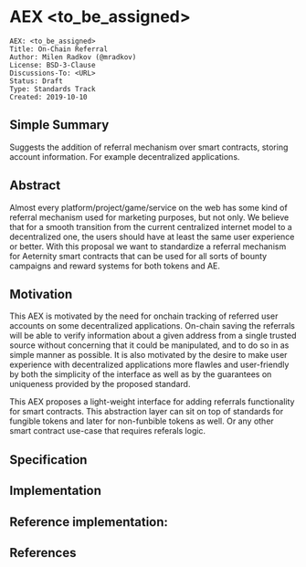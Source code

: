 # AEX <to_be_assigned>

```
AEX: <to_be_assigned>
Title: On-Chain Referral
Author: Milen Radkov (@mradkov)
License: BSD-3-Clause
Discussions-To: <URL>
Status: Draft
Type: Standards Track
Created: 2019-10-10
```

## Simple Summary

Suggests the addition of referral mechanism over smart contracts, storing account information. For example decentralized applications.

## Abstract

Almost every platform/project/game/service on the web has some kind of referral mechanism used for marketing purposes, but not only. We believe that for a smooth transition from the current centralized internet model to a decentralized one, the users should have at least the same user experience or better. With this proposal we want to standardize a referral mechanism for Aeternity smart contracts that can be used for all sorts of bounty campaigns and reward systems for both tokens and AE.

## Motivation

This AEX is motivated by the need for onchain tracking of referred user accounts on some decentralized applications. On-chain saving the referrals will be able to verify information about a given address from a single trusted source without concerning that it could be manipulated, and to do so in as simple manner as possible. It is also motivated by the desire to make user experience with decentralized applications more flawles and user-friendly by both the simplicity of the interface as well as by the guarantees on uniqueness provided by the proposed standard.

This AEX proposes a light-weight interface for adding referrals functionality for smart contracts. This abstraction layer can sit on top of standards for fungible tokens and later for non-funbible tokens as well. Or any other smart contract use-case that requires referals logic.

## Specification

## Implementation

Reference implementation:
- 

## References


